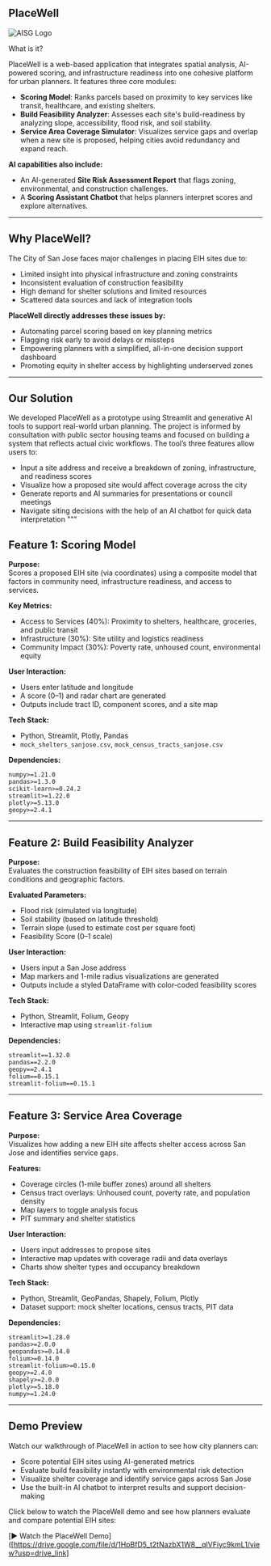 ## PlaceWell
![AISG Logo](https://github.com/user-attachments/assets/2aa4f56a-ec81-46a7-80e9-c971b902a44c)



What is it?

PlaceWell is a web-based application that integrates spatial analysis, AI-powered scoring, and infrastructure readiness into one cohesive platform for urban planners. It features three core modules:

- **Scoring Model**: Ranks parcels based on proximity to key services like transit, healthcare, and existing shelters.
- **Build Feasibility Analyzer**: Assesses each site's build-readiness by analyzing slope, accessibility, flood risk, and soil stability.
- **Service Area Coverage Simulator**: Visualizes service gaps and overlap when a new site is proposed, helping cities avoid redundancy and expand reach.

**AI capabilities also include:**
- An AI-generated **Site Risk Assessment Report** that flags zoning, environmental, and construction challenges.
- A **Scoring Assistant Chatbot** that helps planners interpret scores and explore alternatives.
---
## Why PlaceWell?

The City of San Jose faces major challenges in placing EIH sites due to:

- Limited insight into physical infrastructure and zoning constraints
- Inconsistent evaluation of construction feasibility
- High demand for shelter solutions and limited resources
- Scattered data sources and lack of integration tools

**PlaceWell directly addresses these issues by:**
- Automating parcel scoring based on key planning metrics
- Flagging risk early to avoid delays or missteps
- Empowering planners with a simplified, all-in-one decision support dashboard
- Promoting equity in shelter access by highlighting underserved zones
---
## Our Solution

We developed PlaceWell as a prototype using Streamlit and generative AI tools to support real-world urban planning. The project is informed by consultation with public sector housing teams and focused on building a system that reflects actual civic workflows. The tool’s three features allow users to:

- Input a site address and receive a breakdown of zoning, infrastructure, and readiness scores
- Visualize how a proposed site would affect coverage across the city
- Generate reports and AI summaries for presentations or council meetings
- Navigate siting decisions with the help of an AI chatbot for quick data interpretation
"""
## Feature 1: Scoring Model

**Purpose:**  
Scores a proposed EIH site (via coordinates) using a composite model that factors in community need, infrastructure readiness, and access to services.

**Key Metrics:**
- Access to Services (40%): Proximity to shelters, healthcare, groceries, and public transit
- Infrastructure (30%): Site utility and logistics readiness
- Community Impact (30%): Poverty rate, unhoused count, environmental equity

**User Interaction:**
- Users enter latitude and longitude
- A score (0–1) and radar chart are generated
- Outputs include tract ID, component scores, and a site map

**Tech Stack:**
- Python, Streamlit, Plotly, Pandas
- `mock_shelters_sanjose.csv`, `mock_census_tracts_sanjose.csv`

**Dependencies:**
```
numpy>=1.21.0
pandas>=1.3.0
scikit-learn>=0.24.2
streamlit>=1.22.0
plotly>=5.13.0
geopy>=2.4.1
```

---

## Feature 2: Build Feasibility Analyzer

**Purpose:**  
Evaluates the construction feasibility of EIH sites based on terrain conditions and geographic factors.

**Evaluated Parameters:**
- Flood risk (simulated via longitude)
- Soil stability (based on latitude threshold)
- Terrain slope (used to estimate cost per square foot)
- Feasibility Score (0–1 scale)

**User Interaction:**
- Users input a San Jose address
- Map markers and 1-mile radius visualizations are generated
- Outputs include a styled DataFrame with color-coded feasibility scores

**Tech Stack:**
- Python, Streamlit, Folium, Geopy
- Interactive map using `streamlit-folium`

**Dependencies:**
```
streamlit==1.32.0
pandas==2.2.0
geopy==2.4.1
folium==0.15.1
streamlit-folium==0.15.1
```

---

## Feature 3: Service Area Coverage

**Purpose:**  
Visualizes how adding a new EIH site affects shelter access across San Jose and identifies service gaps.

**Features:**
- Coverage circles (1-mile buffer zones) around all shelters
- Census tract overlays: Unhoused count, poverty rate, and population density
- Map layers to toggle analysis focus
- PIT summary and shelter statistics

**User Interaction:**
- Users input addresses to propose sites
- Interactive map updates with coverage radii and data overlays
- Charts show shelter types and occupancy breakdown

**Tech Stack:**
- Python, Streamlit, GeoPandas, Shapely, Folium, Plotly
- Dataset support: mock shelter locations, census tracts, PIT data

**Dependencies:**
```
streamlit>=1.28.0
pandas>=2.0.0
geopandas>=0.14.0
folium>=0.14.0
streamlit-folium>=0.15.0
geopy>=2.4.0
shapely>=2.0.0
plotly>=5.18.0
numpy>=1.24.0
```
---
## Demo Preview

Watch our walkthrough of PlaceWell in action to see how city planners can:

- Score potential EIH sites using AI-generated metrics
- Evaluate build feasibility instantly with environmental risk detection
- Visualize shelter coverage and identify service gaps across San Jose
- Use the built-in AI chatbot to interpret results and support decision-making

Click below to watch the PlaceWell demo and see how planners evaluate and compare potential EIH sites:

[▶️ Watch the PlaceWell Demo]([https://drive.google.com/file/d/1HpBfD5_t2tNazbX1W8__qIVFiyc9kmL1/view?usp=drive_link]



